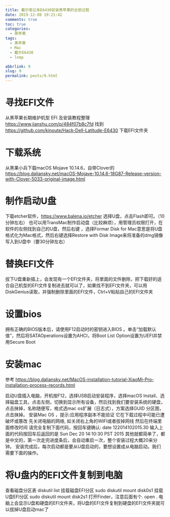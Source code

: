 ```yaml
---
title: 戴尔笔记本E6430安装黑苹果的全部过程
date: 2019-12-08 19:21:42
comments: true
toc: true
categories:
  - 黑苹果
tags:
  - 黑苹果
  - Mac
  - 戴尔E6430
  - lnmp

abbrlink: 9
slug: 9
permalink: posts/9.html
---
```

   # 寻找EFI文件
   从黑苹果长期维护机型 EFI 及安装教程整理
        https://www.jianshu.com/p/484f07b8c7fd
        找到  https://github.com/kinoute/Hack-Dell-Latitude-E6430 下载EFI文件夹
		<!-- more -->
   # 下载系统
从黑果小兵下载macOS Mojave 10.14.6，自带Clover的
https://blog.daliansky.net/macOS-Mojave-10.14.6-18G87-Release-version-with-Clover-5033-original-image.html
   # 制作启动U盘
下载etcher软件，https://www.balena.io/etcher 选择U盘，点击Flash即可。（10分钟左右）
      也可以用TransMac制作启动盘（比较麻烦），用管理员权限打开，在软件的左侧找到自己的U盘，然后右键 ，选择Formar Disk for Mac意思是将U盘格式化为Mac格式，然后右键选择Restore with Disk Image来将准备的dmg镜像写入到U盘中（要30分钟左右）

# 替换EFI文件  
​    拔下U盘重新插上，会发现有一个EFI文件夹，将里面的文件删除，把下载好的适合自己机型的EFI文件复制进去就可以了，如果找不到EFI文件夹，可以用DiskGenius读取，并强制删除里面的EFI文件，Ctrl+V粘贴自己的EFI文件夹  

   # 设置bios

   拥有正确的BIOS版本后，请使用F12启动时的密钥进入BIOS 。单击“加载默认值”，然后将SATAOperations设置为AHCI，将Boot List Option设置为UEFI并禁用Secure Boot
        
   # 安装mac
   参考 https://blog.daliansky.net/MacOS-installation-tutorial-XiaoMi-Pro-installation-process-records.html

启动U盘插入电脑，开机按F12，选择USB启动安装程序，选择macOS Install、选择磁盘工具，点击左侧，切换到显示所有设备，然后找到我们要安装系统的硬盘，点击抹掉，名称随便写，格式选mac os扩展（日志式），方案选择GUID 分区图，点击抹掉。
安装Mac OS ，提示:应用程序副本不能验证 它在下载过程中可能已遭破坏或篡改
先关闭电脑的网络, 如关闭右上角的WIFI或者拔掉网线 然后在终端里面修改时间
请完全复制下面代码，按回车键确认:
date 122014102015.30
输入上面的代码按回车后返回的是 Sun Dec 20 14:10:30 PST 2015
其他就都简单了，都是中文的，第一次走完进度条后，会自动重启一次，整个安装过程大概20来分钟。
安装完成后，每次启动都是要从U盘启动的，要想设置成从电脑启动。我们需要下面的操作。
# 将U盘内的EFI文件复制到电脑
查看磁盘分区表 
diskutil list
挂载磁盘EFI分区
sudo diskutil mount disk0s1
挂载U盘EFI分区
sudo diskutil mount disk2s1
打开Finder，注意后面有个.
open .
电脑上会显示U盘和硬盘的EFI文件夹，将U盘的EFI文件复制到硬盘的EFI文件夹就可以拔掉U盘启动mac了



